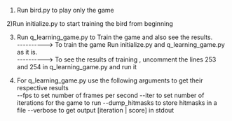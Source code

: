 1) Run bird.py to play only the game                       

2)Run initialize.py to start training the bird from beginning                

3) Run q_learning_game.py to Train the game and also see the results.                                           
----------> To train the game Run initialize.py and q_learning_game.py as it is.                                    
----------> To see the results of training , uncomment the lines  253 and 254 in q_learning_game.py and run it

4) For q_learning_game.py use the following arguments to get their respective results                                        
      --fps to set number of frames per second
      --iter to set number of iterations for the game to run
      --dump_hitmasks to store hitmasks in a file
      --verbose to get output [iteration | score] in stdout

